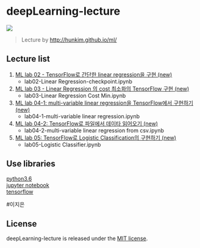 # deepLearning-lecture
![](https://travis-ci.org/suitelab/deepLearning-lecture.svg?branch=master)
> Lecture by http://hunkim.github.io/ml/

## Lecture list
1. [ML lab 02 - TensorFlow로 간단한 linear regression을 구현 (new)](https://youtu.be/mQGwjrStQgg)
    - lab02-Linear Regression-checkpoint.ipynb
2. [ML lab 03 - Linear Regression 의 cost 최소화의 TensorFlow 구현 (new)](https://youtu.be/Y0EF9VqRuEA)
    - lab03-Linear Regression Cost Min.ipynb
3. [ML lab 04-1: multi-variable linear regression을 TensorFlow에서 구현하기 (new)](https://youtu.be/fZUV3xjoZSM)
    - lab04-1-multi-variable linear regression.ipynb
4. [ML lab 04-2: TensorFlow로 파일에서 데이타 읽어오기 (new)](https://youtu.be/o2q4QNnoShY)
    - lab04-2-multi-variable linear regression from csv.ipynb
5. [ML lab 05: TensorFlow로 Logistic Classification의 구현하기 (new)](https://youtu.be/2FeWGgnyLSw)
    - lab05-Logistic Classifier.ipynb
## Use libraries
[python3.6][1]  
[jupyter notebook][2]  
[tensorflow][3]

#이지은

## License
deepLearning-lecture is released under the [MIT license](https://github.com/suitelab/deepLearning-lecture/blob/master/LICENCE).

[1]: https://www.python.org/
[2]: http://jupyter.org/
[3]: https://www.tensorflow.org/
